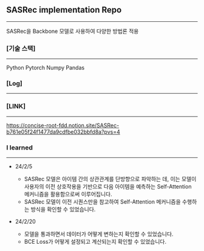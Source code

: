 ## SASRec implementation Repo
---
SASRec을 Backbone 모델로 사용하여 다양한 방법론 적용

### [기술 스택]
---

Python Pytorch Numpy Pandas

### [Log]
---


### [LINK]
---
https://concise-root-fdd.notion.site/SASRec-b761e05f24f1477da9cdfbe032bbfd8a?pvs=4

### I learned 
---
* 24/2/5
    * SASRec 모델은 아이템 간의 상관관계를 단방향으로 파악하는 데, 이는 모델이 사용자의 이전 상호작용을 기반으로 다음 아이템을 예측하는 Self-Attention 메커니즘을 활용함으로써 이루어집니다.
    * SASRec 모델이 이전 시퀀스만을 참고하여 Self-Attention 메커니즘을 수행하는 방식을 확인할 수 있었습니다.

* 24/2/20
    * 모델을 통과하면서 데이터가 어떻게 변하는지 확인할 수 있었습니다.
    * BCE Loss가 어떻게 설정되고 계산되는지 확인할 수 있었습니다.
